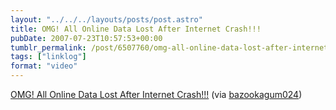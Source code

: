 ```yaml
---
layout: "../../../layouts/posts/post.astro"
title: OMG! All Online Data Lost After Internet Crash!!!
pubDate: 2007-07-23T10:57:53+00:00
tumblr_permalink: /post/6507760/omg-all-online-data-lost-after-internet-crash
tags: ["linklog"]
format: "video"
---
```


[OMG! All Online Data Lost After Internet Crash!!!][1] (via [bazookagum024][1])

[1]: https://www.youtube.com/watch?v=z4vDClhnJjs
[2]: http://youtube.com/user/bazookagum024
